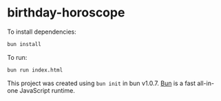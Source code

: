 # birthday-horoscope

To install dependencies:

```bash
bun install
```

To run:

```bash
bun run index.html
```

This project was created using `bun init` in bun v1.0.7. [Bun](https://bun.sh) is a fast all-in-one JavaScript runtime.
